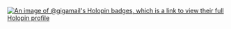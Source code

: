 [![An image of @gigamail's Holopin badges, which is a link to view their full Holopin profile](https://holopin.me/gigamail)](https://holopin.io/@gigamail)
